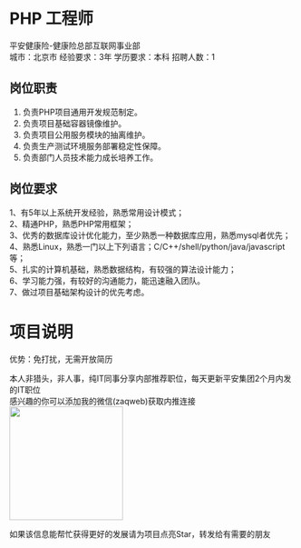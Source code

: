 # PHP 工程师
平安健康险-健康险总部互联网事业部  
城市：北京市 经验要求：3年 学历要求：本科  招聘人数：1

## 岗位职责
1. 负责PHP项目通用开发规范制定。   
2. 负责项目基础容器镜像维护。   
3. 负责项目公用服务模块的抽离维护。   
4. 负责生产测试环境服务部署稳定性保障。   
5. 负责部门人员技术能力成长培养工作。

## 岗位要求
1、有5年以上系统开发经验，熟悉常用设计模式；   
2、精通PHP，熟悉PHP常用框架；   
3、优秀的数据库设计优化能力，至少熟悉一种数据库应用，熟悉mysql者优先；   
4、熟悉Linux，熟悉一门以上下列语言；C/C++/shell/python/java/javascript等；   
5、扎实的计算机基础，熟悉数据结构，有较强的算法设计能力；   
6、学习能力强，有较好的沟通能力，能迅速融入团队。   
7、做过项目基础架构设计的优先考虑。

# 项目说明

优势：免打扰，无需开放简历

本人非猎头，非人事，纯IT同事分享内部推荐职位，每天更新平安集团2个月内发的IT职位  
感兴趣的你可以添加我的微信(zaqweb)获取内推连接  
<img src="https://github.com/zaqweb/PA-IT-JOBS/blob/master/WechatICode.jpeg"  height="200" width="200">

如果该信息能帮忙获得更好的发展请为项目点亮Star，转发给有需要的朋友




